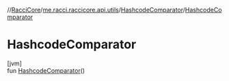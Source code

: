 //[RacciCore](../../../index.md)/[me.racci.raccicore.api.utils](../index.md)/[HashcodeComparator](index.md)/[HashcodeComparator](-hashcode-comparator.md)

# HashcodeComparator

[jvm]\
fun [HashcodeComparator](-hashcode-comparator.md)()

